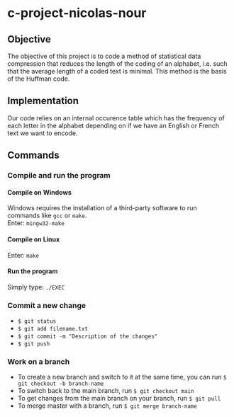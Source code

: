 # c-project-nicolas-nour

## Objective
The objective of this project is to code a method of statistical data compression that reduces the
length of the coding of an alphabet, i.e. such that the average length of a coded text is minimal.
This method is the basis of the Huffman code.

## Implementation
Our code relies on an internal occurence table which has the frequency of each letter in the alphabet depending on if we have an English or French text we want to encode.

## Commands

### Compile and run the program

#### Compile on Windows
Windows requires the installation of a third-party software to run commands like `gcc` or `make`.\
Enter: `mingw32-make`

#### Compile on Linux
Enter: `make`

#### Run the program
Simply type: `./EXEC`

### Commit a new change
* `$ git status`
* `$ git add filename.txt`
* `$ git commit -m "Description of the changes"`
* `$ git push`

### Work on a branch
* To create a new branch and switch to it at the same time, you can run `$ git checkout -b branch-name`
* To switch back to the main branch, run `$ git checkout main`
* To get changes from the main branch on your branch, run `$ git pull`
* To merge master with a branch, run `$ git merge branch-name`
